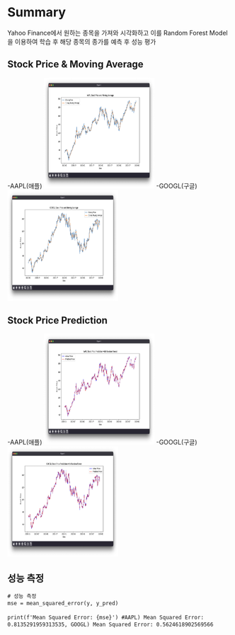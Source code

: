 # Summary
Yahoo Finance에서 원하는 종목을 가져와 시각화하고 이를 Random Forest Model을 이용하여 학습 후 해당 종목의 종가를 예측 후 성능 평가

## Stock Price & Moving Average
-AAPL(애플)
  <img src='./Example/Stock Price & Moving Average.png' width='250px' height='250px'/>
-GOOGL(구글)
  <img src='./Example/GOOGL_1.png' width='250px' height='250px'/>

## Stock Price Prediction
-AAPL(애플)
  <img src='./Example/Stock Price Prediction.png' width='250px' height='250px'/>
-GOOGL(구글)
  <img src='./Example/GOOGL_2.png' width='250px' height='250px'/>

## 성능 측정
```
# 성능 측정
mse = mean_squared_error(y, y_pred)

print(f'Mean Squared Error: {mse}') #AAPL) Mean Squared Error: 0.8135291959313535, GOOGL) Mean Squared Error: 0.5624618902569566
```

